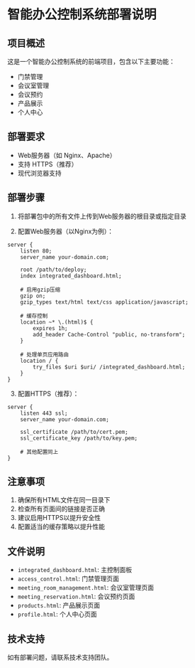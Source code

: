 # 智能办公控制系统部署说明

## 项目概述
这是一个智能办公控制系统的前端项目，包含以下主要功能：
- 门禁管理
- 会议室管理
- 会议预约
- 产品展示
- 个人中心

## 部署要求
- Web服务器（如 Nginx、Apache）
- 支持 HTTPS（推荐）
- 现代浏览器支持

## 部署步骤

1. 将部署包中的所有文件上传到Web服务器的根目录或指定目录

2. 配置Web服务器（以Nginx为例）：
```nginx
server {
    listen 80;
    server_name your-domain.com;
    
    root /path/to/deploy;
    index integrated_dashboard.html;
    
    # 启用gzip压缩
    gzip on;
    gzip_types text/html text/css application/javascript;
    
    # 缓存控制
    location ~* \.(html)$ {
        expires 1h;
        add_header Cache-Control "public, no-transform";
    }
    
    # 处理单页应用路由
    location / {
        try_files $uri $uri/ /integrated_dashboard.html;
    }
}
```

3. 配置HTTPS（推荐）：
```nginx
server {
    listen 443 ssl;
    server_name your-domain.com;
    
    ssl_certificate /path/to/cert.pem;
    ssl_certificate_key /path/to/key.pem;
    
    # 其他配置同上
}
```

## 注意事项
1. 确保所有HTML文件在同一目录下
2. 检查所有页面间的链接是否正确
3. 建议启用HTTPS以提升安全性
4. 配置适当的缓存策略以提升性能

## 文件说明
- `integrated_dashboard.html`: 主控制面板
- `access_control.html`: 门禁管理页面
- `meeting_room_management.html`: 会议室管理页面
- `meeting_reservation.html`: 会议预约页面
- `products.html`: 产品展示页面
- `profile.html`: 个人中心页面

## 技术支持
如有部署问题，请联系技术支持团队。 
